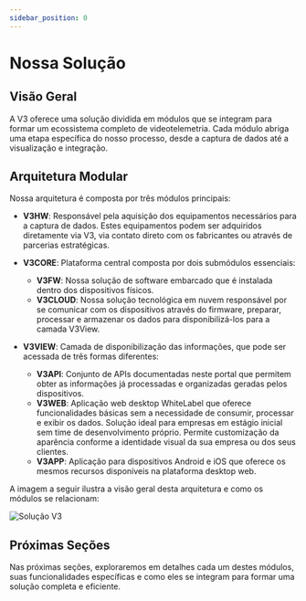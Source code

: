 ```yaml
---
sidebar_position: 0
---
```


# Nossa Solução

## Visão Geral

A V3 oferece uma solução dividida em módulos que se integram para formar um ecossistema completo de videotelemetria. Cada módulo abriga uma etapa específica do nosso processo, desde a captura de dados até a visualização e integração.

## Arquitetura Modular

Nossa arquitetura é composta por três módulos principais:

- **V3HW**: Responsável pela aquisição dos equipamentos necessários para a captura de dados. Estes equipamentos podem ser adquiridos diretamente via V3, via contato direto com os fabricantes ou através de parcerias estratégicas.

- **V3CORE**: Plataforma central composta por dois submódulos essenciais:
  - **V3FW**: Nossa solução de software embarcado que é instalada dentro dos dispositivos físicos.
  - **V3CLOUD**: Nossa solução tecnológica em nuvem responsável por se comunicar com os dispositivos através do firmware, preparar, processar e armazenar os dados para disponibilizá-los para a camada V3View.

- **V3VIEW**: Camada de disponibilização das informações, que pode ser acessada de três formas diferentes:
  - **V3API**: Conjunto de APIs documentadas neste portal que permitem obter as informações já processadas e organizadas geradas pelos dispositivos.
  - **V3WEB**: Aplicação web desktop WhiteLabel que oferece funcionalidades básicas sem a necessidade de consumir, processar e exibir os dados. Solução ideal para empresas em estágio inicial sem time de desenvolvimento próprio. Permite customização da aparência conforme a identidade visual da sua empresa ou dos seus clientes.
  - **V3APP**: Aplicação para dispositivos Android e iOS que oferece os mesmos recursos disponíveis na plataforma desktop web.

A imagem a seguir ilustra a visão geral desta arquitetura e como os módulos se relacionam:

![Solução V3](/img/solucao_v3.png)

## Próximas Seções

Nas próximas seções, exploraremos em detalhes cada um destes módulos, suas funcionalidades específicas e como eles se integram para formar uma solução completa e eficiente.